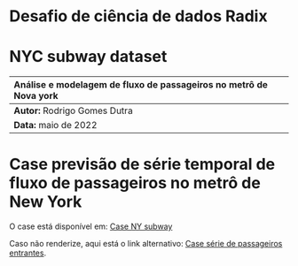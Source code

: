 # **Desafio de ciência de dados Radix**
# **NYC subway dataset**

|Análise e modelagem  de fluxo de passageiros no metrô de Nova york|
|:-----------------------------------------------|
|**Autor:** Rodrigo Gomes Dutra|
|**Data:** maio de 2022|


# Case previsão de série temporal de fluxo de passageiros no metrô de New York
 
O case está disponível em: [Case NY subway](https://github.com/rodgdutra/case_nyc_subway/blob/master/case_nys.ipynb)

Caso não renderize, aqui está o link alternativo: [Case série de passageiros entrantes](https://nbviewer.org/github/rodgdutra/case_nyc_subway/blob/master/case_nys.ipynb).
